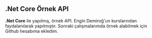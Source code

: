 <h2>.Net Core Örnek API</h2>
<b>.Net Core</b> ile yapılmış, örnek API. Engin Demiroğ'un kurslarından faydalanılarak yapılmıştır. Sonraki çalışmalarımda örnek alabilmek için Github hesabıma ekledim. 
